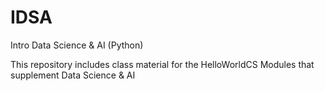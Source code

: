 # IDSA
Intro Data Science &amp; AI (Python)

This repository includes class material for the HelloWorldCS Modules that supplement Data Science & AI
